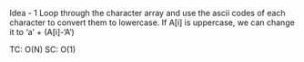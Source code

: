 Idea - 1
Loop through the character array and use the ascii codes of each character to convert them to lowercase.
If A[i] is uppercase, we can change it to ‘a’ + (A[i]-‘A’)

TC: O(N)
SC: O(1)